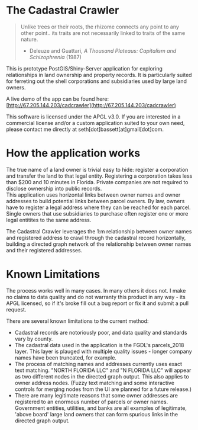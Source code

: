 # The Cadastral Crawler  
  
> Unlike trees or their roots, the rhizome connects any point to any other point.. its traits are not necessarily linked to traits of the same nature.  
> - Deleuze and Guattari, *A Thousand Plateaus: Capitalism and Schizophrenia* (1987)  

This is prototype PostGIS/Shiny-Server application for exploring relationships in land ownership and property records. It is particularly suited for ferreting out the shell corporations and subsidiaries used by large land owners.

A live demo of the app can be found here: [http://67.205.144.203/cadcrawler](http://67.205.144.203/cadcrawler)
  
This software is licensed under the APGL v3.0. If you are interested in a commercial license and/or a custom application suited to your own need, please contact me directly at seth[dot]bassett[at]gmail[dot]com.  

# How the application works   

The true name of a land owner is trivial easy to hide: register a corporation and transfer the land to that legal entity. Registering a corporation takes less than $200 and 10 minutes in Florida. Private companies are not required to disclose ownership into public records.  
This application uses horizontal links between owner names and owner addresses to build potential links between parcel owners. By law, owners have to register a legal address where they can be reached for each parcel. Single owners that use subsidiaries to purchase often register one or more legal entitites to the same address. 

The Cadastral Crawler leverages the 1:m relationship between owner names and registered address to crawl through the cadastral record horizontally, building a directed graph network of the relationship between owner names and their registered addresses.  
  
# Known Limitations  
  
The process works well in many cases. In many others it does not. I make no claims to data quality and do not warranty this product in any way - its APGL licensed, so if it's broke fill out a bug report or fix it and submit a pull request.  
  
There are several known limitations to the current method:  
  
  * Cadastral records are notoriously poor, and data quality and standards vary by county.  
  * The cadastral data used in the application is the FGDL's parcels_2018 layer. This layer is plauged with multiple quality issues - longer company names have been truncated, for example.  
  * The process of matching names and addresses currently uses exact text matching. "NORTH FLORIDA LLC" and "N FLORIDA LLC" will appear as two different nodes in the directed graph output. This also applies to owner address nodes. (Fuzzy text matching and some interactive controls for merging nodes from the UI are planned for a future release.)  
  * There are many legitimate reasons that some owner addresses are registered to an enormous number of parcels or owner names. Government entities, utilities, and banks are all examples of legitimate, 'above board' large land owners that can form spurious links in the directed graph output.  
  

  
 
  

  



  


  

  

  

 

  

